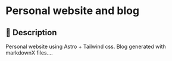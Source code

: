 # Personal website and blog

## 🚀 Description

Personal website using Astro + Tailwind css.
Blog generated with markdownX files....